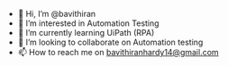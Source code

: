 - 👋 Hi, I’m @bavithiran
- 👀 I’m interested in Automation Testing
- 🌱 I’m currently learning UiPath (RPA)
- 💞️ I’m looking to collaborate on Automation testing
- 📫 How to reach me on bavithiranhardy14@gmail.com

<!---
bavithiran/bavithiran is a ✨ special ✨ repository because its `README.md` (this file) appears on your GitHub profile.
You can click the Preview link to take a look at your changes.
--->

